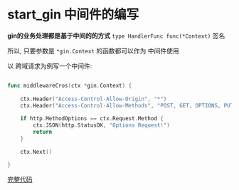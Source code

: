 # start_gin 中间件的编写

**gin的业务处理都是基于中间的的方式** `type HandlerFunc func(*Context)` 签名

所以, 只要参数是 `*gin.Context` 的函数都可以作为 中间件使用

以 跨域请求为例写一个中间件:

```go

func middlewareCros(ctx *gin.Context) {
	
	ctx.Header("Access-Control-Allow-Origin", "*")
	ctx.Header("Access-Control-Allow-Methods", "POST, GET, OPTIONS, PUT, DELETE, UPDATE")
	
	if http.MethodOptions == ctx.Request.Method {
		ctx.JSON(http.StatusOK, "Options Request!")
		return
	}
	
	ctx.Next()
	
}
```

[完整代码](https://github.com/ciison/start_gin/tree/%E4%B8%AD%E9%97%B4%E4%BB%B6)